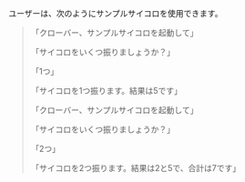 ﻿ユーザーは、次のようにサンプルサイコロを使用できます。

> <p class="ldiag">「クローバー、サンプルサイコロを起動して」</p>
> <p class="rdiag">「サイコロをいくつ振りましょうか？」</p>
> <p class="ldiag">「1つ」</p>
> <p class="rdiag">「サイコロを1つ振ります。結果は5です」</p>
> <p class="ldiag">「クローバー、サンプルサイコロを起動して」</p>
> <p class="rdiag">「サイコロをいくつ振りましょうか？」</p>
> <p class="ldiag">「2つ」</p>
> <p class="rdiag">「サイコロを2つ振ります。結果は2と5で、合計は7です」</p>

